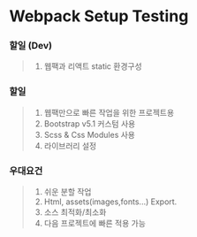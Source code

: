 # Webpack Setup Testing

### 할일 (Dev)

> 1.  웹팩과 리액트 static 환경구성

### 할일

> 1.  웹팩만으로 빠른 작업을 위한 프로젝트용
> 1.  Bootstrap v5.1 커스텀 사용
> 1.  Scss & Css Modules 사용
> 1.  라이브러리 설정

### 우대요건

> 1.  쉬운 분할 작업
> 2.  Html, assets(images,fonts...) Export.
> 3.  소스 최적화/최소화
> 4.  다음 프로젝트에 빠른 적용 가능
